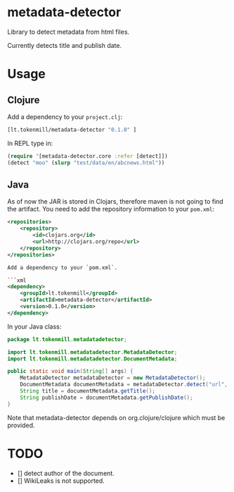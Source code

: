 # metadata-detector
Library to detect metadata from html files.

Currently detects title and publish date.

# Usage

## Clojure

Add a dependency to your `project.clj`:

```clojure
[lt.tokenmill/metadata-detector "0.1.0" ]
```

In REPL type in:

```clojure
(require '[metadata-detector.core :refer [detect]])
(detect "moo" (slurp "test/data/en/abcnews.html"))
```

## Java

As of now the JAR is stored in Clojars, therefore maven is not going to find the artifact.
You need to add the repository information to your `pom.xml`:
```xml
<repositories>
    <repository>
        <id>clojars.org</id>
        <url>http://clojars.org/repo</url>
    </repository>
</repositories>

Add a dependency to your `pom.xml`.

```xml
<dependency>
    <groupId>lt.tokenmill</groupId>
    <artifactId>metadata-detector</artifactId>
    <version>0.1.0</version>
</dependency>
```

In your Java class:

```java
package lt.tokenmill.metadatadetector;

import lt.tokenmill.metadatadetector.MetadataDetector;
import lt.tokenmill.metadatadetector.DocumentMetadata;

public static void main(String[] args) {
    MetadataDetector metadataDetector = new MetadataDetector();
    DocumentMetadata documentMetadata = metadataDetector.detect("url", new String(Files.readAllBytes(Paths.get("test/data/en/abcnews.html"))));
    String title = documentMetadata.getTitle();
    String publishDate = documentMetadata.getPublishDate();
}

```

Note that metadata-detector depends on org.clojure/clojure which must be provided.

# TODO

- [] detect author of the document.
- [] WikiLeaks is not supported. 